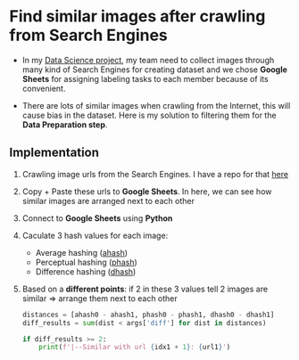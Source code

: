 # Find similar images after crawling from Search Engines

-   In my [Data Science project](https://github.com/18520339/vietnamese-foods), my team need to collect images through many kind of Search Engines for creating dataset and we chose **Google Sheets** for assigning labeling tasks to each member because of its convenient.

-   There are lots of similar images when crawling from the Internet, this will cause bias in the dataset. Here is my solution to filtering them for the **Data Preparation step**.

## Implementation

1. Crawling image urls from the Search Engines. I have a repo for that [here](https://github.com/18520339/image-search-downloader)
2. Copy + Paste these urls to **Google Sheets**. In here, we can see how similar images are arranged next to each other
3. Connect to **Google Sheets** using **Python**
4. Caculate 3 hash values for each image:

    - Average hashing ([ahash](http://www.hackerfactor.com/blog/index.php?/archives/432-Looks-Like-It.html))
    - Perceptual hashing ([phash](http://www.hackerfactor.com/blog/index.php?/archives/432-Looks-Like-It.html))
    - Difference hashing ([dhash](http://www.hackerfactor.com/blog/index.php?/archives/529-Kind-of-Like-That.html))

5. Based on a **different points**: if 2 in these 3 values tell 2 images are similar => arrange them next to each other

    ```python
    distances = [ahash0 - ahash1, phash0 - phash1, dhash0 - dhash1]
    diff_results = sum(dist < args['diff'] for dist in distances)

    if diff_results >= 2:
        print(f'|--Similar with url {idx1 + 1}: {url1}')
    ```
